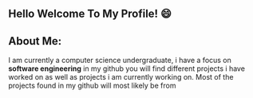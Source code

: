 ## Hello Welcome To My Profile! 😄

## About Me:
I am currently a computer science undergraduate, i have a focus on **software engineering**
in my github you will find different projects i have worked on as well as projects i am currently working on.
Most of the projects found in my github will most likely be from 

<!--
**OwlGifter/OwlGifter** is a ✨ _special_ ✨ repository because its `README.md` (this file) appears on your GitHub profile.

Here are some ideas to get you started:

- 🔭 I’m currently working on ...
- 🌱 I’m currently learning ...
- 👯 I’m looking to collaborate on ...
- 🤔 I’m looking for help with ...
- 💬 Ask me about ...
- 📫 How to reach me: ...
- 😄 Pronouns: ...
- ⚡ Fun fact: ...
-->
